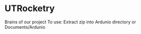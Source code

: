 # UTRocketry
Brains of our project
To use:
  Extract zip into Ardunio directory or Documents/Ardunio
  
